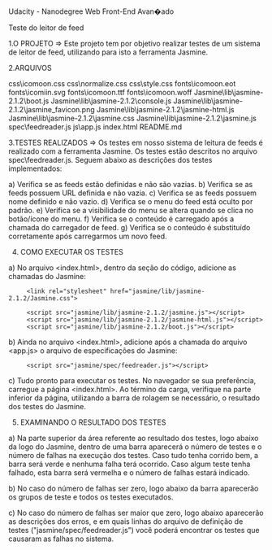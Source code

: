﻿Udacity - Nanodegree Web Front-End Avan�ado

Teste do leitor de feed

1.O PROJETO
=> Este projeto tem por objetivo realizar testes de um sistema de leitor de feed, utilizando para isto a ferramenta Jasmine.

2.ARQUIVOS

css\icomoon.css
css\normalize.css
css\style.css
fonts\icomoon.eot
fonts\icomiin.svg
fonts\icomoon.ttf
fonts\icomoon.woff
Jasmine\lib\jasmine-2.1.2\boot.js
Jasmine\lib\jasmine-2.1.2\console.js
Jasmine\lib\jasmine-2.1.2\jasmine_favicon.png
Jasmine\lib\jasmine-2.1.2\jasmine-html.js
Jasmine\lib\jasmine-2.1.2\jasmine.css
Jasmine\lib\jasmine-2.1.2\jasmine.js
spec\feedreader.js
js\app.js
index.html
README.md

3.TESTES REALIZADOS
=> Os testes em nosso sistema de leitura de feeds é realizado com a ferramenta Jasmine. Os testes estão descritos no arquivo spec\feedreader.js. Seguem abaixo as descrições dos testes implementados:

a) Verifica se as feeds estão definidas e não são vazias.
b) Verifica se as feeds possuem URL definida e não vazia.
c) Verifica se as feeds possuem nome definido e não vazio.
d) Verifica se o menu do feed está oculto por padrão.
e) Verifica se a visibilidade do menu se altera quando se clica no botão/ícone do menu.
f) Verifica se o conteúdo é carregado após a chamada do carregador de feed.
g) Verifica se o conteúdo é substituído corretamente após carregarmos um novo feed.

4. COMO EXECUTAR OS TESTES

a) No arquivo <index.html>, dentro da seção <head> do código, adicione as chamadas do Jasmine:

         <link rel="stylesheet" href="jasmine/lib/jasmine-2.1.2/Jasmine.css">

         <script src="jasmine/lib/jasmine-2.1.2/jasmine.js"></script>
         <script src="jasmine/lib/jasmine-2.1.2/jasmine-html.js"></script>
         <script src="jasmine/lib/jasmine-2.1.2/boot.js"></script>

b) Ainda no arquivo <index.html>, adicione após a chamada do arquivo <app.js> o arquivo de especificações do Jasmine:

         <script src="jasmine/spec/feedreader.js"></script>

c) Tudo pronto para executar os testes. No navegador se sua preferência, carregue a página <index.html>. Ao término da carga, verifique na parte inferior da página, utilizando a barra de rolagem se necessário, o resultado dos testes do Jasmine.

5. EXAMINANDO O RESULTADO DOS TESTES

a) Na parte superior da área referente ao resultado dos testes, logo abaixo da logo do Jasmine, dentro de uma barra aparecerá o número de testes e o número de falhas na execução dos testes. Caso tudo tenha corrido bem, a barra será verde e nenhuma falha terá ocorrido. Caso algum teste tenha falhado, esta barra será vermelha e o número de falhas estará indicado.

b) No caso do número de falhas ser zero, logo abaixo da barra aparecerão os grupos de teste e todos os testes executados.

c) No caso do número de falhas ser maior que zero, logo abaixo aparecerão as descrições dos erros, e em quais linhas do arquivo de definição de testes ("jasmine/spec/feedreader.js") você poderá encontrar os testes que causaram as falhas no sistema.

